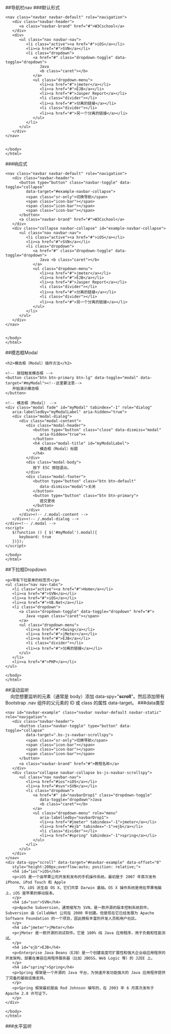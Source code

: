 ##导航栏nav
###默认形式
	<!DOCTYPE html>
	<html>
	<head>
	   <title>Bootstrap 实例 - 默认的导航栏</title>
	   <link href="/bootstrap/css/bootstrap.min.css" rel="stylesheet">
	   <script src="/scripts/jquery.min.js"></script>
	   <script src="/bootstrap/js/bootstrap.min.js"></script>
	</head>
	<body>
	
	<nav class="navbar navbar-default" role="navigation">
	   <div class="navbar-header">
	      <a class="navbar-brand" href="#">W3Cschool</a>
	   </div>
	   <div>
	      <ul class="nav navbar-nav">
	         <li class="active"><a href="#">iOS</a></li>
	         <li><a href="#">SVN</a></li>
	         <li class="dropdown">
	            <a href="#" class="dropdown-toggle" data-toggle="dropdown">
	               Java 
	               <b class="caret"></b>
	            </a>
	            <ul class="dropdown-menu">
	               <li><a href="#">jmeter</a></li>
	               <li><a href="#">EJB</a></li>
	               <li><a href="#">Jasper Report</a></li>
	               <li class="divider"></li>
	               <li><a href="#">分离的链接</a></li>
	               <li class="divider"></li>
	               <li><a href="#">另一个分离的链接</a></li>
	            </ul>
	         </li>
	      </ul>
	   </div>
	</nav>
	
	
	</body>
	</html>  
  
###响应式
	<!DOCTYPE html>
	<html>
	<head>
	   <title>Bootstrap 实例 - 响应式的导航栏</title>
	   <link href="/bootstrap/css/bootstrap.min.css" rel="stylesheet">
	   <script src="/scripts/jquery.min.js"></script>
	   <script src="/bootstrap/js/bootstrap.min.js"></script>
	</head>
	<body>
	
	<nav class="navbar navbar-default" role="navigation">
	   <div class="navbar-header">
	      <button type="button" class="navbar-toggle" data-toggle="collapse" 
	         data-target="#example-navbar-collapse">
	         <span class="sr-only">切换导航</span>
	         <span class="icon-bar"></span>
	         <span class="icon-bar"></span>
	         <span class="icon-bar"></span>
	      </button>
	      <a class="navbar-brand" href="#">W3Cschool</a>
	   </div>
	   <div class="collapse navbar-collapse" id="example-navbar-collapse">
	      <ul class="nav navbar-nav">
	         <li class="active"><a href="#">iOS</a></li>
	         <li><a href="#">SVN</a></li>
	         <li class="dropdown">
	            <a href="#" class="dropdown-toggle" data-toggle="dropdown">
	               Java <b class="caret"></b>
	            </a>
	            <ul class="dropdown-menu">
	               <li><a href="#">jmeter</a></li>
	               <li><a href="#">EJB</a></li>
	               <li><a href="#">Jasper Report</a></li>
	               <li class="divider"></li>
	               <li><a href="#">分离的链接</a></li>
	               <li class="divider"></li>
	               <li><a href="#">另一个分离的链接</a></li>
	            </ul>
	         </li>
	      </ul>
	   </div>
	</nav>
	
	
	</body>
	</html>
##模态框Modal
	<!DOCTYPE html>
	<html>
	<head>
	   <title>Bootstrap 实例 - 模态框（Modal）插件方法</title>
	   <link href="/bootstrap/css/bootstrap.min.css" rel="stylesheet">
	   <script src="/scripts/jquery.min.js"></script>
	   <script src="/bootstrap/js/bootstrap.min.js"></script>
	</head>
	<body>
	
	<h2>模态框（Modal）插件方法</h2>
	
	<!-- 按钮触发模态框 -->
	<button class="btn btn-primary btn-lg" data-toggle="modal" data-target="#myModal"><!--这里要注意-->
	   开始演示模态框
	</button>
	
	<!-- 模态框（Modal） -->
	<div class="modal fade" id="myModal" tabindex="-1" role="dialog" 
	   aria-labelledby="myModalLabel" aria-hidden="true">
	   <div class="modal-dialog">
	      <div class="modal-content">
	         <div class="modal-header">
	            <button type="button" class="close" data-dismiss="modal" 
	               aria-hidden="true">×
	            </button>
	            <h4 class="modal-title" id="myModalLabel">
	               模态框（Modal）标题
	            </h4>
	         </div>
	         <div class="modal-body">
	            按下 ESC 按钮退出。
	         </div>
	         <div class="modal-footer">
	            <button type="button" class="btn btn-default" 
	               data-dismiss="modal">关闭
	            </button>
	            <button type="button" class="btn btn-primary">
	               提交更改
	            </button>
	         </div>
	      </div><!-- /.modal-content -->
	   </div><!-- /.modal-dialog -->
	</div><!-- /.modal -->
	<script>
	   $(function () { $('#myModal').modal({
	      keyboard: true
	   })});
	</script>
	
	</body>
	</html>

##下拉框Dropdown
	<!DOCTYPE html>
	<html>
	<head>
	   <title>Bootstrap 实例 - 带有下拉菜单的标签页</title>
	   <link href="/bootstrap/css/bootstrap.min.css" rel="stylesheet">
	   <script src="/scripts/jquery.min.js"></script>
	   <script src="/bootstrap/js/bootstrap.min.js"></script>
	</head>
	<body>
	
	<p>带有下拉菜单的标签页</p>
	<ul class="nav nav-tabs">
	   <li class="active"><a href="#">Home</a></li>
	   <li><a href="#">SVN</a></li>
	   <li><a href="#">iOS</a></li>
	   <li><a href="#">VB.Net</a></li>
	   <li class="dropdown">
	      <a class="dropdown-toggle" data-toggle="dropdown" href="#">
	         Java <span class="caret"></span>
	      </a>
	      <ul class="dropdown-menu">
	         <li><a href="#">Swing</a></li>
	         <li><a href="#">jMeter</a></li>
	         <li><a href="#">EJB</a></li>
	         <li class="divider"></li>
	         <li><a href="#">分离的链接</a></li>
	      </ul>
	   </li>
	   <li><a href="#">PHP</a></li>
	</ul>
	
	</body>
	</html>


##滚动监听  
&nbsp;&nbsp;&nbsp;&nbsp;向您想要监听的元素（通常是 body）添加 data-spy="**scroll**"。然后添加带有 Bootstrap .nav 组件的父元素的 ID 或 class 的属性 data-target。
###data类型
	<!DOCTYPE html>
	<html>
	<head>
	   <title>Bootstrap 实例 - 滚动监听（Scrollspy）插件</title>
	   <link href="/bootstrap/css/bootstrap.min.css" rel="stylesheet">
	   <script src="/scripts/jquery.min.js"></script>
	   <script src="/bootstrap/js/bootstrap.min.js"></script>
	</head>
	<body>
	
	<nav id="navbar-example" class="navbar navbar-default navbar-static" role="navigation">
	   <div class="navbar-header">
	      <button class="navbar-toggle" type="button" data-toggle="collapse" 
	         data-target=".bs-js-navbar-scrollspy">
	         <span class="sr-only">切换导航</span>
	         <span class="icon-bar"></span>
	         <span class="icon-bar"></span>
	         <span class="icon-bar"></span>
	      </button>
	      <a class="navbar-brand" href="#">教程名称</a>
	   </div>
	   <div class="collapse navbar-collapse bs-js-navbar-scrollspy">
	      <ul class="nav navbar-nav">
	         <li><a href="#ios">iOS</a></li>
	         <li><a href="#svn">SVN</a></li>
	         <li class="dropdown">
	            <a href="#" id="navbarDrop1" class="dropdown-toggle" 
	               data-toggle="dropdown">Java
	               <b class="caret"></b>
	            </a>
	            <ul class="dropdown-menu" role="menu" 
	               aria-labelledby="navbarDrop1">
	               <li><a href="#jmeter" tabindex="-1">jmeter</a></li>
	               <li><a href="#ejb" tabindex="-1">ejb</a></li>
	               <li class="divider"></li>
	               <li><a href="#spring" tabindex="-1">spring</a></li>
	            </ul>
	         </li>
	      </ul>
	   </div>
	</nav>
	<div data-spy="scroll" data-target="#navbar-example" data-offset="0" 
	   style="height:200px;overflow:auto; position: relative;">
	   <h4 id="ios">iOS</h4>
	   <p>iOS 是一个由苹果公司开发和发布的手机操作系统。最初是于 2007 年首次发布 iPhone、iPod Touch 和 Apple 
	      TV。iOS 派生自 OS X，它们共享 Darwin 基础。OS X 操作系统是用在苹果电脑上，iOS 是苹果的移动版本。
	   </p>
	   <h4 id="svn">SVN</h4>
	   <p>Apache Subversion，通常缩写为 SVN，是一款开源的版本控制系统软件。Subversion 由 CollabNet 公司在 2000 年创建。但是现在它已经发展为 Apache Software Foundation 的一个项目，因此拥有丰富的开发人员和用户社区。
	   </p>
	   <h4 id="jmeter">jMeter</h4>
	   <p>jMeter 是一款开源的测试软件。它是 100% 纯 Java 应用程序，用于负载和性能测试。
	   </p>
	   <h4 id="ejb">EJB</h4>
	   <p>Enterprise Java Beans（EJB）是一个创建高度可扩展性和强大企业级应用程序的开发架构，部署在兼容应用程序服务器（比如 JBOSS、Web Logic 等）的 J2EE 上。
	   </p>
	   <h4 id="spring">Spring</h4>
	   <p>Spring 框架是一个开源的 Java 平台，为快速开发功能强大的 Java 应用程序提供了完备的基础设施支持。
	   </p>
	   <p>Spring 框架最初是由 Rod Johnson 编写的，在 2003 年 6 月首次发布于 Apache 2.0 许可证下。
	   </p>
	</div>
	
	</body>
	</html>

###水平监听
	<!DOCTYPE html>
	<html lang="en">
	<head>
	  <title>Bootstrap Example</title>
	  <meta charset="utf-8">
	  <meta name="viewport" content="width=device-width, initial-scale=1">
	  <link href="http://libs.baidu.com/bootstrap/3.3.0/css/bootstrap.min.css" rel="stylesheet">
	  <script src="http://libs.baidu.com/jquery/2.0.0/jquery.min.js"></script>
	  <script src="http://libs.baidu.com/bootstrap/3.3.0/js/bootstrap.min.js"></script>
	  <style>
	  body {
	      position: relative;
	  }
	  ul.nav-pills {
	      top: 20px;
	      position: fixed;
	  }
	  div.col-sm-9 div {
	      height: 250px;
	      font-size: 28px;
	  }
	  #section1 {color: #fff; background-color: #1E88E5;}
	  #section2 {color: #fff; background-color: #673ab7;}
	  #section3 {color: #fff; background-color: #ff9800;}
	  #section41 {color: #fff; background-color: #00bcd4;}
	  #section42 {color: #fff; background-color: #009688;}
	  
	  @media screen and (max-width: 810px) {
	    #section1, #section2, #section3, #section41, #section42  {
	        margin-left: 150px;
	    }
	  }
	  </style>
	</head>
	<body data-spy="scroll" data-target="#myScrollspy" data-offset="20">
	
	<div class="container">
	  <div class="row">
	    <nav class="col-sm-3" id="myScrollspy">
	      <ul class="nav nav-pills nav-stacked">
	        <li class="active"><a href="#section1">Section 1</a></li>
	        <li><a href="#section2">Section 2</a></li>
	        <li><a href="#section3">Section 3</a></li>
	        <li class="dropdown">
	          <a class="dropdown-toggle" data-toggle="dropdown" href="#">Section 4 <span class="caret"></span></a>
	          <ul class="dropdown-menu">
	            <li><a href="#section41">Section 4-1</a></li>
	            <li><a href="#section42">Section 4-2</a></li>                     
	          </ul>
	        </li>
	      </ul>
	    </nav>
	    <div class="col-sm-9">
	      <div id="section1">    
	        <h1>Section 1</h1>
	        <p>Try to scroll this section and look at the navigation list while scrolling!</p>
	      </div>
	      <div id="section2"> 
	        <h1>Section 2</h1>
	        <p>Try to scroll this section and look at the navigation list while scrolling!</p>
	      </div>        
	      <div id="section3">         
	        <h1>Section 3</h1>
	        <p>Try to scroll this section and look at the navigation list while scrolling!</p>
	      </div>
	      <div id="section41">         
	        <h1>Section 4-1</h1>
	        <p>Try to scroll this section and look at the navigation list while scrolling!</p>
	      </div>      
	      <div id="section42">         
	        <h1>Section 4-2</h1>
	        <p>Try to scroll this section and look at the navigation list while scrolling!</p>
	      </div>
	    </div>
	  </div>
	</div>
	
	</body>
	</html> 

##轮播效果插件
	<!DOCTYPE html>
	<html>
	<head>
	   <title>Bootstrap 实例 - 简单的轮播（Carousel）插件</title>
	   <link href="/bootstrap/css/bootstrap.min.css" rel="stylesheet">
	   <script src="/scripts/jquery.min.js"></script>
	   <script src="/bootstrap/js/bootstrap.min.js"></script>
	</head>
	<body>
	
	<div id="myCarousel" class="carousel slide">
	   <!-- 轮播（Carousel）指标 -->
	   <ol class="carousel-indicators">
	      <li data-target="#myCarousel" data-slide-to="0" class="active"></li>
	      <li data-target="#myCarousel" data-slide-to="1"></li>
	      <li data-target="#myCarousel" data-slide-to="2"></li>
	   </ol>   
	   <!-- 轮播（Carousel）项目 -->
	   <div class="carousel-inner">
	      <div class="item active">
	         <img src="/wp-content/uploads/2014/07/slide1.png" alt="First slide">
	      </div>
	      <div class="item">
	         <img src="/wp-content/uploads/2014/07/slide2.png" alt="Second slide">
	      </div>
	      <div class="item">
	         <img src="/wp-content/uploads/2014/07/slide3.png" alt="Third slide">
	      </div>
	   </div>
	   <!-- 轮播（Carousel）导航 -->
	   <a class="carousel-control left" href="#myCarousel" 
	      data-slide="prev">&lsaquo;</a>
	   <a class="carousel-control right" href="#myCarousel" 
	      data-slide="next">&rsaquo;</a>
	</div> 
	
	</body>
	</html>
                
##标签
	<!DOCTYPE html>
	<html>
	<head>
	   <title>Bootstrap 实例 - 标签页（Tab）插件</title>
	   <link href="/bootstrap/css/bootstrap.min.css" rel="stylesheet">
	   <script src="/scripts/jquery.min.js"></script>
	   <script src="/bootstrap/js/bootstrap.min.js"></script>
	</head>
	<body>
	
	<ul id="myTab" class="nav nav-tabs">
	   <li class="active">
	      <a href="#home" data-toggle="tab">
	         W3Cschool Home
	      </a>
	   </li>
	   <li><a href="#ios" data-toggle="tab">iOS</a></li>
	   <li class="dropdown">
	      <a href="#" id="myTabDrop1" class="dropdown-toggle" 
	         data-toggle="dropdown">Java 
	         <b class="caret"></b>
	      </a>
	      <ul class="dropdown-menu" role="menu" aria-labelledby="myTabDrop1">
	         <li><a href="#jmeter" tabindex="-1" data-toggle="tab">jmeter</a></li>
	         <li><a href="#ejb" tabindex="-1" data-toggle="tab">ejb</a></li>
	      </ul>
	   </li>
	</ul>
	<div id="myTabContent" class="tab-content">
	   <div class="tab-pane fade in active" id="home">
	      <p>W3Cschoool菜鸟教程是一个提供最新的web技术站点，本站免费提供了建站相关的技术文档，帮助广大web技术爱好者快速入门并建立自己的网站。菜鸟先飞早入行——学的不仅是技术，更是梦想。</p>
	   </div>
	   <div class="tab-pane fade" id="ios">
	      <p>iOS 是一个由苹果公司开发和发布的手机操作系统。最初是于 2007 年首次发布 iPhone、iPod Touch 和 Apple 
	      TV。iOS 派生自 OS X，它们共享 Darwin 基础。OS X 操作系统是用在苹果电脑上，iOS 是苹果的移动版本。</p>
	   </div>
	   <div class="tab-pane fade" id="jmeter">
	      <p>jMeter 是一款开源的测试软件。它是 100% 纯 Java 应用程序，用于负载和性能测试。</p>
	   </div>
	   <div class="tab-pane fade" id="ejb">
	      <p>Enterprise Java Beans（EJB）是一个创建高度可扩展性和强大企业级应用程序的开发架构，部署在兼容应用程序服务器（比如 JBOSS、Web Logic 等）的 J2EE 上。
	      </p>
	   </div>
	</div>
	
	</body>
	</html>                     
